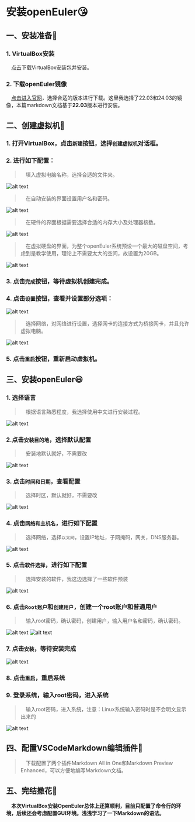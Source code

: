 #   安装openEuler😘

## 一、安装准备🤔

### 1. VirtualBox安装

&emsp;[点击](https://www.virtualbox.org)下载VirtualBox安装包并安装。

### 2. 下载openEuler镜像

&emsp;[点击进入官网](https://www.openeuler.org/)，选择合适的版本进行下载。这里我选择了22.03和24.03的镜像，本篇markdown文档基于**22.03**版本进行安装。

## 二、创建虚拟机🧐

### 1. 打开VirtualBox，点击`新建`按钮，选择`创建虚拟机`对话框。
### 2. 进行如下配置：
>&emsp;填入虚拟电脑名称，选择合适的文件夹。
>
![alt text](image.png)
>&emsp;在自动安装的界面设置用户名和密码。
>
![alt text](image-1.png)
>&emsp;在硬件的界面根据需要选择合适的内存大小及处理器核数。
>
![alt text](image-2.png)
>&emsp;在虚拟硬盘的界面，为整个openEuler系统预设一个最大的磁盘空间，考虑到是教学使用，理论上不需要太大的空间，故设置为20GB。
>
![alt text](image-3.png)
### 3. 点击`完成`按钮，等待虚拟机创建完成。
### 4. 点击`设置`按钮，查看并设置部分选项：
![alt text](image-4.png)
>&emsp;选择网络，对网络进行设置，选择网卡的连接方式为桥接网卡，并且允许虚拟电脑。
>
![alt text](image-5.png)
### 5. 点击`重启`按钮，重新启动虚拟机。

## 三、安装openEuler😃

### 1. 选择语言
>&emsp;根据语言熟悉程度，我选择使用中文进行安装过程。
>
![alt text](image-6.png)
### 2.点击`安装目的地`，选择默认配置
>&emsp;安装地默认就好，不需要改
>
![alt text](image-7.png)

### 3. 点击`时间和日期`，查看配置
>&emsp;选择时区，默认就好，不需要改
>
![alt text](image-8.png)
### 4. 点击`网络和主机名`，进行如下配置
>&emsp;选择网络，选择`以太网`，设置IP地址，子网掩码，网关，DNS服务器。
>
![alt text](image-9.png)
### 5. 点击`软件选择`，进行如下配置
>&emsp;选择安装的软件，我这边选择了一些软件预装
>
![alt text](image-10.png)
### 6. 点击`Root账户`和`创建用户`，创建一个root账户和普通用户
>&emsp;输入root密码，确认密码，创建用户，输入用户名和密码，确认密码。
>
![alt text](image-11.png)
![alt text](image-12.png)
### 7. 点击`安装`，等待安装完成
![alt text](image-13.png)
### 8. 点击`重启`，重启系统
### 9. 登录系统，输入root密码，进入系统
>&emsp;输入root密码，进入系统，注意：Linux系统输入密码时是不会明文显示出来的
> 
![alt text](image-14.png)

## 四、配置VSCodeMarkdown编辑插件🎉
>&emsp;下载配置了两个插件Markdown All in One和Markdown Preview Enhanced，可以方便地编写Markdown文档。
>

## 五、完结撒花🌹
&emsp;**本次VirtualBox安装OpenEuler总体上还算顺利，目前只配置了命令行的环境，后续还会考虑配置GUI环境。浅浅学习了一下Markdown的语法。**